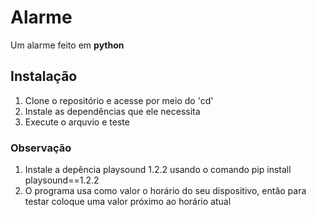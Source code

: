 # Alarme
 Um alarme feito em **python**

## Instalação
1. Clone o repositório e acesse por meio do 'cd'
1. Instale as dependências que ele necessita
1. Execute o arquvio e teste

### Observação
1. Instale a depência playsound 1.2.2 usando o comando pip install playsound==1.2.2
1. O programa usa como valor o horário do seu dispositivo, então para testar coloque uma valor próximo ao horário atual

